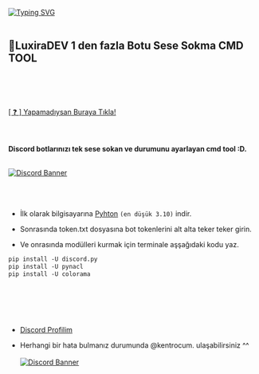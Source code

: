 [![Typing SVG](https://readme-typing-svg.herokuapp.com?font=Fira+Code&size=60&pause=1000&width=1865&height=90&lines=Luxira+Dev+Owner+Kentro)](https://git.io/typing-svg)
<br> </br>
<h2>🗽LuxiraDEV 1 den fazla Botu Sese Sokma CMD TOOL</h2>
<br> </br>
<br> </br>
<a href="https://discord.gg/xGYfvwzYeA">[ ❓ ] Yapamadıysan Buraya Tıkla!</a>
<br> </br>
<br> </br>
<strong>Discord botlarınızı tek sese sokan ve durumunu ayarlayan cmd tool :D.</strong>
<br> </br>

[![Discord Banner](https://api.weblutions.com/discord/invite/xGYfvwzYeA/)](https://discord.gg/xGYfvwzYeA)
<br> </br>
<br> </br>
- İlk olarak bilgisayarına [Pyhton](https://www.python.org/ftp/python/3.13.5/python-3.13.5-amd64.exe) `(en düşük 3.10)` indir.

- Sonrasında token.txt dosyasına bot tokenlerini alt alta teker teker girin.

- Ve onrasında modülleri kurmak için terminale aşşağıdaki kodu yaz.

```diff
pip install -U discord.py
pip install -U pynacl
pip install -U colorama
```

<br> </br>
<br> </br>

- [Discord Profilim](https://discord.com/users/692466311393181696)
  
- Herhangi bir hata bulmanız durumunda @kentrocum. ulaşabilirsiniz ^^
<br> </br>
[![Discord Banner](https://api.weblutions.com/discord/invite/xGYfvwzYeA/)](https://discord.gg/xGYfvwzYeA)
